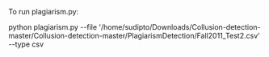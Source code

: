 To run plagiarism.py:

python plagiarism.py --file '/home/sudipto/Downloads/Collusion-detection-master/Collusion-detection-master/PlagiarismDetection/Fall2011_Test2.csv' --type csv
